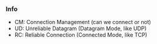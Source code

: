 ### Info

- CM: Connection Management (can we connect or not)
- UD: Unreliable Datagram (Datagram Mode, like UDP)
- RC: Reliable Connection (Connected Mode, like TCP)
